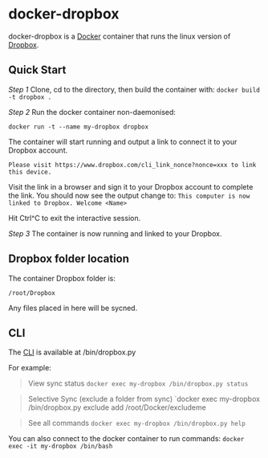# docker-dropbox

docker-dropbox is a [Docker][1] container that runs the linux version of [Dropbox][2].

## Quick Start

*Step 1*
Clone, cd to the directory, then build the container with:
`docker build -t dropbox .`

*Step 2*
Run the docker container non-daemonised:

`docker run -t --name my-dropbox dropbox`

The container will start running and output a link to connect it to your Dropbox account.

```This computer isn't linked to any Dropbox account...
Please visit https://www.dropbox.com/cli_link_nonce?nonce=xxx to link this device.
```

Visit the link in a browser and sign it to your Dropbox account to complete the link. You should now see the output change to:
`This computer is now linked to Dropbox. Welcome <Name>`

Hit Ctrl^C to exit the interactive session.

*Step 3*
The container is now running and linked to your Dropbox. 

## Dropbox folder location
The container Dropbox folder is:

`/root/Dropbox`

Any files placed in here will be sycned.

## CLI
The [CLI][3] is available at /bin/dropbox.py

For example:

> View sync status
`docker exec my-dropbox /bin/dropbox.py status`

> Selective Sync (exclude a folder from sync)
`docker exec my-dropbox /bin/dropbox.py exclude add /root/Docker/excludeme

> See all commands
`docker exec my-dropbox /bin/dropbox.py help`

You can also connect to the docker container to run commands:
`docker exec -it my-dropbox /bin/bash`

 [1]: https://www.docker.com/
 [2]: https://www.dropbox.com/
 [3]: http://www.dropboxwiki.com/tips-and-tricks/using-the-official-dropbox-command-line-interface-cli
